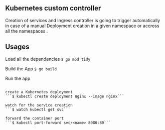 ## Kubernetes custom controller 
Creation of services and Ingress controller is going to trigger automatically in case of a manual Deployment creation in a given namespace or accross all the namespaces .

## Usages

Load all the dependencies
```$ go mod tidy```

Build the App
```$ go build```

Run the app
```$ ./<binary name>

create a Kubernetes deployment
```$ kubectl create deployment nginx --image nginx```

watch for the service creation
```$ watch kubectl get svc```

forward the container port 
```$ kubectl port-forward svc/<name> 8080:80```
